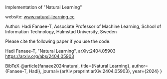 Implementation of "Natural Learning"

website: www.natural-learning.cc

Author: Hadi Fanaee-T, Associate Professor of Machine Learning, School of Information Technology, Halmstad University, Sweden

Please cite the following paper if you use the code.

Hadi Fanaee-T, "Natural Learning", arXiv:2404.05903
https://arxiv.org/abs/2404.05903

BibTeX
 @article{fanaee2024natural,
   title={Natural Learning},
   author={Fanaee-T, Hadi},
   journal={arXiv preprint arXiv:2404.05903},
   year={2024}
}
